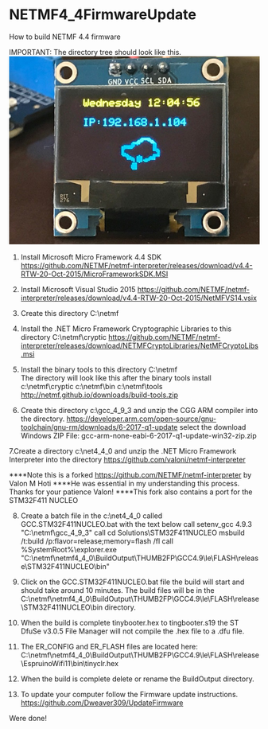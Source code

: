 # NETMF4_4FirmwareUpdate
How to build NETMF 4.4 firmware

IMPORTANT: The directory tree should look like this.
![Screenshot](https://github.com/Dweaver309/SS1306/blob/Images/SS1306.JPG)

1. Install Microsoft Micro Framework 4.4 SDK
 https://github.com/NETMF/netmf-interpreter/releases/download/v4.4-RTW-20-Oct-2015/MicroFrameworkSDK.MSI

2. Install Microsoft Visual Studio 2015
 https://github.com/NETMF/netmf-interpreter/releases/download/v4.4-RTW-20-Oct-2015/NetMFVS14.vsix

3.  Create this directory C:\netmf

4. Install the .NET Micro Framework Cryptographic Libraries to this directory C:\netmf\cryptic
 https://github.com/NETMF/netmf-interpreter/releases/download/NETMFCryptoLibraries/NetMFCryptoLibs.msi

5. Install the binary tools to this directory C:\netmf\
 The directory will look like this after the binary tools install
 c:\netmf\cryptic
 c:\netmf\bin
 c:\netmf\tools
 http://netmf.github.io/downloads/build-tools.zip

 6. Create this directory c:\gcc_4_9_3 and unzip the CGG ARM compiler into the directory.
   https://developer.arm.com/open-source/gnu-toolchain/gnu-rm/downloads/6-2017-q1-update
   select the download Windows ZIP File: gcc-arm-none-eabi-6-2017-q1-update-win32-zip.zip

7.Create a directory c:\net4_4_0 and unzip the .NET Micro Framework Interpreter into the directory
 https://github.com/valoni/netmf-interpreter
  
****Note this is a forked https://github.com/NETMF/netmf-interpreter by Valon M Hoti
****He was essential in my understanding this process. Thanks for your patience Valon!
****This fork also contains a port for the STM32F411 NUCLEO

8. Create a batch file in the c:\net4_4_0 called GCC.STM32F411NUCLEO.bat with the text below 
    call setenv_gcc 4.9.3 "C:\netmf\gcc_4_9_3"
    call cd Solutions\STM32F411NUCLEO
    msbuild /t:build /p:flavor=release;memory=flash /fl
    call %SystemRoot%\explorer.exe "C:\netmf\netmf4_4_0\BuildOutput\THUMB2FP\GCC4.9\le\FLASH\release\STM32F411NUCLEO\bin" 

9. Click on the GCC.STM32F411NUCLEO.bat file the build will start and should take around 10 minutes.
 The build files will be in the C:\netmf\netmf4_4_0\BuildOutput\THUMB2FP\GCC4.9\le\FLASH\release\STM32F411NUCLEO\bin directory.

10. When the build is complete tinybooter.hex to tingbooter.s19 the ST DfuSe v3.0.5 File Manager will not compile the .hex file
to a .dfu file.
 
11. The ER_CONFIG and ER_FLASH files are located here: C:\netmf\netmf4_4_0\BuildOutput\THUMB2FP\GCC4.9\le\FLASH\release\EspruinoWifi11\bin\tinyclr.hex

12. When the build is complete delete or rename the BuildOutput directory. 

12. To update your computer follow the Firmware update instructions.
https://github.com/Dweaver309/UpdateFirmware

Were done!


